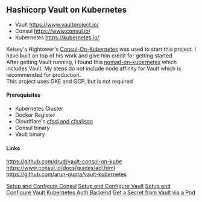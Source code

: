 ## Hashicorp Vault on Kubernetes
 - Vault https://www.vaultproject.io/
 - Consul https://www.consul.io/
 - Kubernetes https://kubernetes.io/

Kelsey's Hightower's [Consul-On-Kubernetes](https://github.com/kelseyhightower/consul-on-kubernetes) was used to start this project.  I have built on top of his work and give him credit for getting started.
<br>
After getting Vault running, I found this [nomad-on-kubernetes](https://github.com/kelseyhightower/nomad-on-kubernetes) which includes Vault.  My steps do not include node affinity for Vault which is recommended for production. <br>
This project uses GKE and GCP, but is not required <br>

#### Prerequisites
 - Kubernetes Cluster</br>
 - Docker Register</br>
 - Cloudflare's [cfssl and cfssljson](https://github.com/cloudflare/cfssl)</br>
 - Consul binary</br>
 - Vault binary</br>

#### Links
https://github.com/drud/vault-consul-on-kube</br>
https://www.consul.io/docs/guides/acl.html</br>
https://github.com/arun-gupta/vault-kubernetes</br>

[Setup and Configure Consul](https://github.com/jsmickey/kubernetes-consul-vault/blob/master/docs/consul.md)
[Setup and Configure Vault](https://github.com/jsmickey/kubernetes-consul-vault/blob/master/docs/vault.md)
[Setup and Configure Vault Kubernetes Auth Backend](https://github.com/jsmickey/kubernetes-consul-vault/blob/master/docs/kubernetes-auth.md)
[Get a Secret from Vault via a Pod](https://github.com/jsmickey/kubernetes-consul-vault/blob/master/docs/get-a-secred.md)
